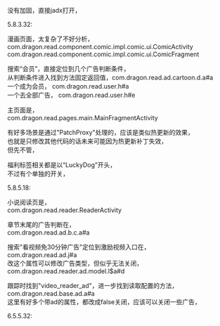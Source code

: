 没有加固，直接jadx打开，  

5.8.3.32:

漫画页面，太复杂了不好分析，
com.dragon.read.component.comic.impl.comic.ui.ComicActivity
com.dragon.read.component.comic.impl.comic.ui.ComicFragment

搜索“会员”，直接定位到几个广告判断条件，  
从判断条件进入找到方法固定返回值，com.dragon.read.ad.cartoon.d.a#a  
一个成为会员， com.dragon.read.user.h#a  
一个去全部广告， com.dragon.read.user.h#e

主页面是，  
com.dragon.read.pages.main.MainFragmentActivity

有好多场景是通过"PatchProxy"处理的，应该是类似热更新的效果，  
也就是只修改其他代码的话未来可能因为热更新补丁失效，  
但先不管，

福利标签相关都是以“LuckyDog”开头，  
不过有个单独的开关，

5.8.5.18:

小说阅读页是，  
com.dragon.read.reader.ReaderActivity

章节末尾的广告判断在，  
com.dragon.read.ad.b.c.a#a

搜索"看视频免30分钟广告"定位到激励视频入口在，  
com.dragon.read.ad.j#a  
改这个属性可以修改广告类型，但似乎无法关闭，  
com.dragon.read.reader.ad.model.l$a#d

跟踪时找到"video_reader_ad"，进一步找到读取配置的方法，  
com.dragon.read.base.ad.a#a  
这里有好多个带ad的属性，都改成false关闭，应该可以关闭一些广告，  


6.5.5.32:
